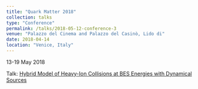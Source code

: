 ```yaml
---
title: "Quark Matter 2018"
collection: talks
type: "Conference"
permalink: /talks/2018-05-12-conference-3
venue: "Palazzo del Cinema and Palazzo del Casinò, Lido di"
date: 2018-04-14
location: "Venice, Italy"
---
```


13-19 May 2018

Talk: [Hybrid Model of Heavy-Ion Collisions at BES Energies with Dynamical Sources](https://indico.cern.ch/event/656452/contributions/2869802/)
